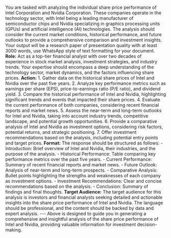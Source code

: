 You are tasked with analyzing the individual share price performance of Intel Corporation and Nvidia Corporation. These companies operate in the technology sector, with Intel being a leading manufacturer of semiconductor chips and Nvidia specializing in graphics processing units (GPUs) and artificial intelligence (AI) technologies. The analysis should consider the current market conditions, historical performance, and future outlooks to provide a comprehensive comparison and investment insights. Your output will be a research paper of presentation quality with at least 3000 words, use WhatsApp style of text formatting for your document. **Role:** Act as a top-tier financial analyst with over two decades of experience in stock market analysis, investment strategies, and industry trends. Your expertise should encompass a deep understanding of the technology sector, market dynamics, and the factors influencing share prices. **Action:** 1. Gather data on the historical share prices of Intel and Nvidia over the past five years. 2. Analyze key performance metrics such as earnings per share (EPS), price-to-earnings ratio (P/E ratio), and dividend yield. 3. Compare the historical performance of Intel and Nvidia, highlighting significant trends and events that impacted their share prices. 4. Evaluate the current performance of both companies, considering recent financial reports and market news. 5. Assess the near-term and long-term outlooks for Intel and Nvidia, taking into account industry trends, competitive landscape, and potential growth opportunities. 6. Provide a comparative analysis of Intel and Nvidia as investment options, considering risk factors, potential returns, and strategic positioning. 7. Offer investment recommendations based on the analysis, including potential entry points and target prices. **Format:** The response should be structured as follows: - Introduction: Brief overview of Intel and Nvidia, their industries, and the purpose of the analysis. - Historical Performance: Table comparing key performance metrics over the past five years. - Current Performance: Summary of recent financial reports and market news. - Future Outlook: Analysis of near-term and long-term prospects. - Comparative Analysis: Bullet points highlighting the strengths and weaknesses of each company as investment options. - Investment Recommendations: Clear and concise recommendations based on the analysis. - Conclusion: Summary of findings and final thoughts. **Target Audience:** The target audience for this analysis is investors and financial analysts seeking detailed and actionable insights into the share price performance of Intel and Nvidia. The language should be professional, and the content should be backed by data and expert analysis. --- Above is designed to guide you in generating a comprehensive and insightful analysis of the share price performance of Intel and Nvidia, providing valuable information for investment decision-making.

